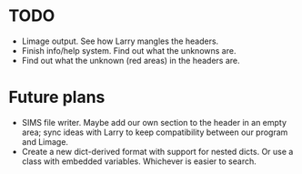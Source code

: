 TODO
====
 
- Limage output. See how Larry mangles the headers.
- Finish info/help system. Find out what the unknowns are.
- Find out what the unknown (red areas) in the headers are.

Future plans
============

- SIMS file writer. Maybe add our own section to the header in an empty area; sync ideas with Larry to keep compatibility between our program and Limage.
- Create a new dict-derived format with support for nested dicts. Or use a class with embedded variables. Whichever is easier to search.
